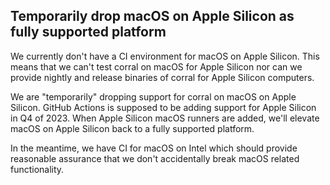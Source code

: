 ## Temporarily drop macOS on Apple Silicon as fully supported platform

We currently don't have a CI environment for macOS on Apple Silicon. This means that we can't test corral on macOS for Apple Silicon nor can we provide nightly and release binaries of corral for Apple Silicon computers.

We are "temporarily" dropping support for corral on macOS on Apple Silicon. GitHub Actions is supposed to be adding support for Apple Silicon in Q4 of 2023. When Apple Silicon macOS runners are added, we'll elevate macOS on Apple Silicon back to a fully supported platform.

In the meantime, we have CI for macOS on Intel which should provide reasonable assurance that we don't accidentally break macOS related functionality.
